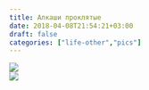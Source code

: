 ```yaml
---
title: Алкаши проклятые
date: 2018-04-08T21:54:21+03:00
draft: false
categories: ["life-other","pics"]
---
```


<div class="row">
  <div class="col-sm-6">
    <img src="/pics/alkashi.png">
  </div>
  <div class="col-sm-6">
    <img src="/pics/hamster-v-toske.jpg">
  </div>
</div>
<!--more-->
